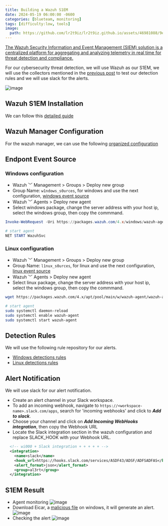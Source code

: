```yaml
---
title: Building a Wazuh S1EM
date: 2024-05-19 06:00:00 -0600
categories: [blueteam, monitoring]
tags: [difficulty:low, tools]
image:
  path: https://github.com/lr2t9iz/lr2t9iz.github.io/assets/46981088/9eeb841f-6811-4e28-8da1-7585e0e410c3
---
```


[The Wazuh Security Information and Event Management (SIEM) solution is a centralized platform for aggregating and analyzing telemetry in real time for threat detection and compliance.](https://wazuh.com/platform/siem/)

For our cybersecurity threat detection, we will use Wazuh as our S1EM, we will use the collectors mentioned in the [previous post](https://c-137lab.com/posts/un1ty_lab/) to test our detection rules and we will use slack for the alerts.

![image](https://github.com/lr2t9iz/lr2t9iz.github.io/assets/46981088/66de6df0-694f-4533-9bc8-d323da011981)

## Wazuh S1EM Installation
We can follow this [detailed guide](https://documentation.wazuh.com/current/quickstart.html#installing-wazuh)

## Wazuh Manager Configuration
For the wazuh manager, we can use the following [organized configuration](https://github.com/lr2t9iz/wazuh-usecases-integrator/blob/main/resources/manager/manager.conf)

## Endpont Event Source
### Windows configuration
- Wazuh ﹀ Management > Groups > Deploy new group
- Group Name: `w1ndows_s0urces`, for windows and use the next configuration, [windows event source](https://github.com/lr2t9iz/wazuh-usecases-integrator/blob/main/windows/w1ndows_s0urces.conf)
- Wazuh ﹀ Agents > Deploy new agent
- Select windows package, change the server address with your host ip, select the windows group, then copy the commmand.

```powershell
Invoke-WebRequest -Uri https://packages.wazuh.com/4.x/windows/wazuh-agent-4.7.3-1.msi -OutFile ${env.tmp}\wazuh-agent; msiexec.exe /i ${env.tmp}\wazuh-agent /q WAZUH_MANAGER='<HOST-IP>' WAZUH_REGISTRATION_PASSWORD='pass********' WAZUH_AGENT_GROUP='w1ndows_s0urces' WAZUH_REGISTRATION_SERVER='<HOST-IP>' 

# start agent
NET START WazuhSvc
```

### Linux configuration
- Wazuh ﹀ Management > Groups > Deploy new group
- Group Name: `l1nux_s0urces`, for linux and use the next configuration, [linux event source](https://github.com/lr2t9iz/wazuh-usecases-integrator/blob/main/linux/l1nux_s0urces.conf)
- Wazuh ﹀ Agents > Deploy new agent
- Select linux package, change the server address with your host ip, select the windows group, then copy the commmand.

```sh
wget https://packages.wazuh.com/4.x/apt/pool/main/w/wazuh-agent/wazuh-agent_4.7.3-1_amd64.deb && sudo WAZUH_MANAGER='<HOST-IP>' WAZUH_REGISTRATION_PASSWORD=$'pass******' WAZUH_AGENT_GROUP='l1nux_s0urces' dpkg -i ./wazuh-agent_4.7.3-1_amd64.deb

# start agent
sudo systemctl daemon-reload
sudo systemctl enable wazuh-agent
sudo systemctl start wazuh-agent
```

## Detection Rules
We will use the following rule repository for our alerts.
- [Windows detections rules](https://github.com/lr2t9iz/wazuh-usecases-integrator/tree/main/windows/detection-rules)
- [Linux detections rules](https://github.com/lr2t9iz/wazuh-usecases-integrator/tree/main/windows/detection-rules)

## Alert Notification
We will use slack for our alert notification.
- Create an alert channel in your Slack workspace.
- To add an incoming webhook, navigate to `https://<workspace-name>.slack.com/apps`, search for 'incoming webhooks' and click to **_Add to slack_**.
- Choose your channel and click on **_Add Incoming WebHooks integration_**, then copy the Webhook URL
- Locate the Slack integration section in the wazuh configuration and replace SLACK_HOOK with your Webhook URL.
```xml
  <!-- wi000 + Slack integration + + + + + -->
  <integration>
    <name>slack</name>
    <hook_url>https://hooks.slack.com/services/ASDF43/ADSF/ADFSADFAS</hook_url>
    <alert_format>json</alert_format>
    <group>al3rt</group>
  </integration>
```

## S1EM Result
- Agent monitoring 
![image](https://github.com/lr2t9iz/lr2t9iz.github.io/assets/46981088/12b1cb24-77ac-49e6-bb5e-9244076c2340)
- Download Eicar, a [malicious file](https://www.eicar.org/download-anti-malware-testfile/) on windows, it will generate an alert.
![image](https://github.com/lr2t9iz/lr2t9iz.github.io/assets/46981088/58dd933e-5bdc-447b-b08b-096f3dd5b5fb)
- Checking the alert
![image](https://github.com/lr2t9iz/lr2t9iz.github.io/assets/46981088/ef6b05b6-3feb-452c-b7c7-9bd16489e7bb)